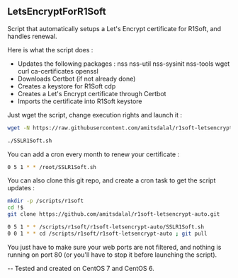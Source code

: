 ## LetsEncryptForR1Soft

Script that automatically setups a Let's Encrypt certificate for R1Soft, and handles renewal.

Here is what the script does :
- Updates the following packages : nss nss-util nss-sysinit nss-tools wget curl ca-certificates openssl
- Downloads Certbot (if not already done)
- Creates a keystore for R1Soft cdp
- Creates a Let's Encrypt certificate through Certbot
- Imports the certificate into R1Soft keystore

Just wget the script, change execution rights and launch it :  
```bash
wget -N https://raw.githubusercontent.com/amitsdalal/r1soft-letsencrypt-auto/master/SSLR1Soft.sh ; chmod +x SSLR1Soft.sh
```  
```bash
./SSLR1Soft.sh
```

You can add a cron every month to renew your certificate :  
```bash
0 5 1 * * /root/SSLR1Soft.sh
```  

You can also clone this git repo, and create a cron task to get the script updates :
```bash
mkdir -p /scripts/r1soft
cd !$
git clone https://github.com/amitsdalal/r1soft-letsencrypt-auto.git

0 5 1 * * /scripts/r1soft/r1soft-letsencrypt-auto/SSLR1Soft.sh
0 0 1 * * cd /scripts/r1soft/r1soft-letsencrypt-auto ; git pull
```

You just have to make sure your web ports are not filtered, and nothing is running on port 80 (or you'll have to stop it before launching the script).

--
Tested and created on CentOS 7 and CentOS 6.
